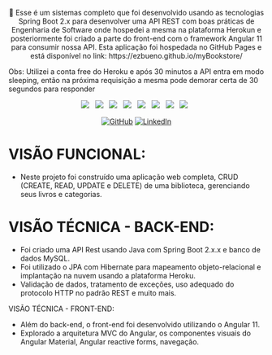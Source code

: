 <p align="center">🚀 Esse é um sistemas completo que foi desenvolvido usando as tecnologias Spring Boot 2.x para desenvolver uma API REST com boas práticas de Engenharia de Software 
onde hospedei a mesma na plataforma Herokun e posteriormente foi criado a parte do front-end com o framework Angular 11 para consumir nossa API. Esta aplicação foi hospedada no 
GitHub Pages e está disponível no link: https://ezbueno.github.io/myBookstore/


Obs: Utilizei a conta free do Heroku e após 30 minutos a API entra em modo sleeping, então na próxima requisição a mesma pode demorar certa de 30 segundos para responder
</p>

<p align="center">
<img src="https://img.shields.io/badge/HTML%20-%23F7DF1E.svg?&style=for-the-badge&color=E34F26" />&nbsp;&nbsp;
<img src="https://img.shields.io/badge/css%20-%23F7DF1E.svg?&style=for-the-badge&color=5BA8EE" />&nbsp;&nbsp;
<img src="https://img.shields.io/badge/JavaScript%20-%23F7DF1E.svg?&style=for-the-badge&color=F7DF1E" />&nbsp;&nbsp;
<img src="https://img.shields.io/badge/Angular%20-%23F7DF1E.svg?&style=for-the-badge&color=DD0031" />&nbsp;&nbsp;
<img src="https://img.shields.io/badge/Bootstrap%20-%23F7DF1E.svg?&style=for-the-badge&color=7044A3" />&nbsp;&nbsp;
<img src="https://img.shields.io/badge/Java%20-%23F7DF1E.svg?&style=for-the-badge&color=F7DF1E" />&nbsp;&nbsp;
<img src="https://img.shields.io/badge/Git flow%20-%23F7DF1E.svg?&style=for-the-badge&color=000" />&nbsp;&nbsp;
  <img src="https://img.shields.io/badge/Heroku %20-%23F7DF1E.svg?&style=for-the-badge&color=E34F26" />&nbsp;&nbsp;
</p>

<p align="center">
	<a href="https://github.com/ezbueno"><img src="https://img.icons8.com/bubbles/50/000000/github.png" alt="GitHub"/></a>
	<a href="https://www.linkedin.com/in/ezandro-bueno-776aab192/"><img src="https://img.icons8.com/bubbles/50/000000/linkedin.png" alt="LinkedIn"/></a>
</p>

# VISÃO FUNCIONAL:
* Neste projeto foi construído uma aplicação web completa, CRUD (CREATE, READ, UPDATE e DELETE) de uma biblioteca, gerenciando seus livros e categorias.

# VISÃO TÉCNICA - BACK-END:
* Foi criado uma API Rest usando Java com Spring Boot 2.x.x e banco de dados MySQL. 
* Foi utilizado o JPA com Hibernate para mapeamento objeto-relacional e implantação na nuvem usando a plataforma Heroku.
* Validação de dados, tratamento de exceções, uso adequado do protocolo HTTP no padrão REST e muito mais.

VISÃO TÉCNICA - FRONT-END:
* Além do back-end, o front-end foi desenvolvido utilizando o Angular 11. 
* Explorado a arquitetura MVC do Angular, os componentes visuais do Angular Material, Angular reactive forms, navegação. 
